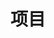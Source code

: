 ---
title: "项目"
description: "项目实践与总结"
slug: "项目"
style:
    background: "#ab47bc"
    color: "#fff"
--- 